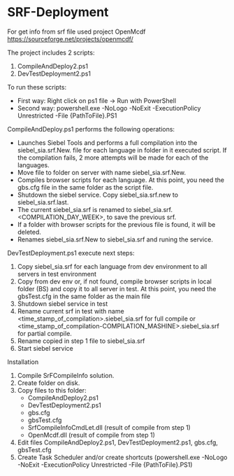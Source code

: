 # SRF-Deployment
For get info from srf file used project OpenMcdf https://sourceforge.net/projects/openmcdf/ 

The project includes 2 scripts:
1. CompileAndDeploy2.ps1
2. DevTestDeployment2.ps1

To run these scripts:
+ First way: Right click on ps1 file -> Run with PowerShell
+ Second way: powershell.exe -NoLogo -NoExit -ExecutionPolicy Unrestricted -File {PathToFile}.PS1

CompileAndDeploy.ps1 performs the following operations:
- Launches Siebel Tools and performs a full compilation into the siebel_sia.srf.New.<LANG> file for each language in folder in it executed script. If the compilation fails, 2 more attempts will be made for each of the languages.
- Move file to folder on server with name siebel_sia.srf.New.
- Compiles browser scripts for each language. At this point, you need the gbs.cfg file in the same folder as the script file.
- Shutdown the siebel service. Copy siebel_sia.srf.new to siebel_sia.srf.last.
- The current siebel_sia.srf is renamed to siebel_sia.srf.<COMPILATION_DAY_WEEK>, to save the previous srf.
- If a folder with browser scripts for the previous file is found, it will be deleted.  
- Renames siebel_sia.srf.New to siebel_sia.srf and runing the service.


DevTestDeployment.ps1 execute next steps:
1. Copy siebel_sia.srf for each language from dev environment to all servers in test environment
2. Copy from dev env or, if not found, compile browser scripts in local folder (BS) and copy it to all server in test. At this point, you need the gbsTest.cfg in the same folder as the main file
3. Shutdown siebel service in test
4. Rename current srf in test with name <time_stamp_of_compilation>.siebel_sia.srf for full compile or <time_stamp_of_compilation-COMPILATION_MASHINE>.siebel_sia.srf for partial compile.
5. Rename copied in step 1 file to siebel_sia.srf
6. Start siebel service

Installation
1. Compile SrFCompileInfo solution.
2. Create folder on disk. 
3. Copy files to this folder:
    - CompileAndDeploy2.ps1
    - DevTestDeployment2.ps1
    - gbs.cfg
    - gbsTest.cfg
    - SrfCompileInfoCmdLet.dll (result of compile from step 1)
    - OpenMcdf.dll (result of compile from step 1)
 4. Edit files CompileAndDeploy2.ps1, DevTestDeployment2.ps1, gbs.cfg, gbsTest.cfg
 5. Create Task Scheduler and/or create shortcuts (powershell.exe -NoLogo -NoExit -ExecutionPolicy Unrestricted -File {PathToFile}.PS1)
